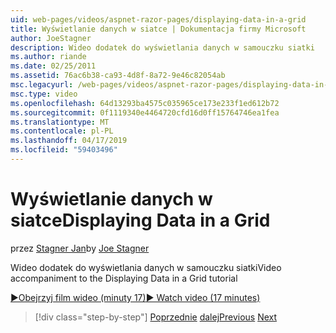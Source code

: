 ```yaml
---
uid: web-pages/videos/aspnet-razor-pages/displaying-data-in-a-grid
title: Wyświetlanie danych w siatce | Dokumentacja firmy Microsoft
author: JoeStagner
description: Wideo dodatek do wyświetlania danych w samouczku siatki
ms.author: riande
ms.date: 02/25/2011
ms.assetid: 76ac6b38-ca93-4d8f-8a72-9e46c82054ab
msc.legacyurl: /web-pages/videos/aspnet-razor-pages/displaying-data-in-a-grid
msc.type: video
ms.openlocfilehash: 64d13293ba4575c035965ce173e233f1ed612b72
ms.sourcegitcommit: 0f1119340e4464720cfd16d0ff15764746ea1fea
ms.translationtype: MT
ms.contentlocale: pl-PL
ms.lasthandoff: 04/17/2019
ms.locfileid: "59403496"
---
```

# <a name="displaying-data-in-a-grid"></a><span data-ttu-id="82e3e-103">Wyświetlanie danych w siatce</span><span class="sxs-lookup"><span data-stu-id="82e3e-103">Displaying Data in a Grid</span></span>

<span data-ttu-id="82e3e-104">przez [Stagner Jan](https://github.com/JoeStagner)</span><span class="sxs-lookup"><span data-stu-id="82e3e-104">by [Joe Stagner](https://github.com/JoeStagner)</span></span>

<span data-ttu-id="82e3e-105">Wideo dodatek do wyświetlania danych w samouczku siatki</span><span class="sxs-lookup"><span data-stu-id="82e3e-105">Video accompaniment to the Displaying Data in a Grid tutorial</span></span>

[<span data-ttu-id="82e3e-106">&#9654;Obejrzyj film wideo (minuty 17)</span><span class="sxs-lookup"><span data-stu-id="82e3e-106">&#9654; Watch video (17 minutes)</span></span>](https://channel9.msdn.com/Blogs/ASP-NET-Site-Videos/displaying-data-in-a-grid)

> [!div class="step-by-step"]
> <span data-ttu-id="82e3e-107">[Poprzednie](working-with-data-part-2.md)
> [dalej](displaying-data-in-a-chart-part-1.md)</span><span class="sxs-lookup"><span data-stu-id="82e3e-107">[Previous](working-with-data-part-2.md)
[Next](displaying-data-in-a-chart-part-1.md)</span></span>
